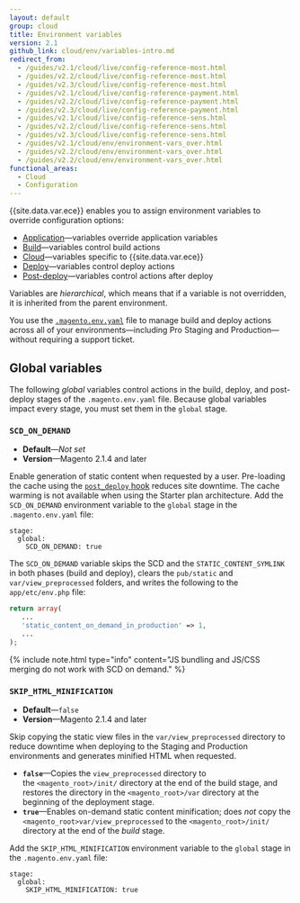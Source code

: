 ```yaml
---
layout: default
group: cloud
title: Environment variables
version: 2.1
github_link: cloud/env/variables-intro.md
redirect_from:
  - /guides/v2.1/cloud/live/config-reference-most.html
  - /guides/v2.2/cloud/live/config-reference-most.html
  - /guides/v2.3/cloud/live/config-reference-most.html
  - /guides/v2.1/cloud/live/config-reference-payment.html
  - /guides/v2.2/cloud/live/config-reference-payment.html
  - /guides/v2.3/cloud/live/config-reference-payment.html
  - /guides/v2.1/cloud/live/config-reference-sens.html
  - /guides/v2.2/cloud/live/config-reference-sens.html
  - /guides/v2.3/cloud/live/config-reference-sens.html
  - /guides/v2.1/cloud/env/environment-vars_over.html
  - /guides/v2.2/cloud/env/environment-vars_over.html
  - /guides/v2.2/cloud/env/environment-vars_over.html
functional_areas:
  - Cloud
  - Configuration
---
```


{{site.data.var.ece}} enables you to assign environment variables to override configuration options:

-   [Application]({{page.baseurl}}/cloud/env/environment-vars_magento.html)—variables override application variables
-   [Build]({{page.baseurl}}/cloud/env/variables-build.html)—variables control build actions
-   [Cloud]({{page.baseurl}}/cloud/env/variables-cloud.html)—variables specific to {{site.data.var.ece}}
-   [Deploy]({{page.baseurl}}/cloud/env/variables-deploy.html)—variables control deploy actions
-   [Post-deploy]({{page.baseurl}}/cloud/env/variables-post-deploy.html)—variables control actions after deploy

Variables are _hierarchical_, which means that if a variable is not overridden, it is inherited from the parent environment.

You use the [`.magento.env.yaml`](http://devdocs.magento.com/guides/v2.1/cloud/project/magento-env-yaml.html) file to manage build and deploy actions across all of your environments—including Pro Staging and Production—without requiring a support ticket.

## Global variables
The following _global_ variables control actions in the build, deploy, and post-deploy stages of the `.magento.env.yaml` file. Because global variables impact every stage, you must set them in the `global` stage.

### `SCD_ON_DEMAND`

-  **Default**—_Not set_
-  **Version**—Magento 2.1.4 and later

Enable generation of static content when requested by a user. Pre-loading the cache using the [`post_deploy` hook]({{page.baseurl}}/cloud/project/project-conf-files_magento-app.html#hooks) reduces site downtime. The cache warming is not available when using the Starter plan architecture. Add the `SCD_ON_DEMAND` environment variable to the `global` stage in the `.magento.env.yaml` file:

```
stage:
  global:
    SCD_ON_DEMAND: true
```

The `SCD_ON_DEMAND` variable skips the SCD and the  `STATIC_CONTENT_SYMLINK` in both phases (build and deploy), clears the `pub/static` and `var/view_preprocessed` folders, and writes the following to the `app/etc/env.php` file:

```php
return array(
   ...
   'static_content_on_demand_in_production' => 1,
   ...
);
```

{% include note.html type="info" content="JS bundling and JS/CSS merging do not work with SCD on demand." %}

### `SKIP_HTML_MINIFICATION`

-  **Default**—`false`
-  **Version**—Magento 2.1.4 and later

Skip copying the static view files in the `var/view_preprocessed` directory to reduce downtime when deploying to the Staging and Production environments and generates minified HTML when requested.

-   **`false`**—Copies the `view_preprocessed` directory to the `<magento_root>/init/` directory at the end of the build stage, and restores the directory in the `<magento_root>/var` directory at the beginning of the deployment stage.
-   **`true`**—Enables on-demand static content minification; does *not* copy the `<magento_root>var/view_preprocessed` to the `<magento_root>/init/` directory at the end of the _build_ stage.

Add the `SKIP_HTML_MINIFICATION` environment variable to the `global` stage in the `.magento.env.yaml` file:

```
stage:
  global:
    SKIP_HTML_MINIFICATION: true
```